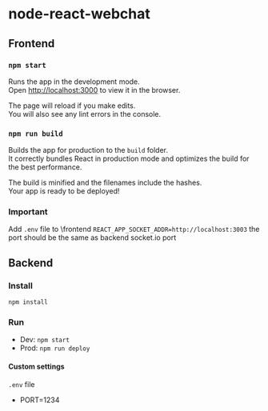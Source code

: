 # node-react-webchat

## Frontend

### `npm start`

Runs the app in the development mode.<br>
Open [http://localhost:3000](http://localhost:3000) to view it in the browser.

The page will reload if you make edits.<br>
You will also see any lint errors in the console.

### `npm run build`

Builds the app for production to the `build` folder.<br>
It correctly bundles React in production mode and optimizes the build for the best performance.

The build is minified and the filenames include the hashes.<br>
Your app is ready to be deployed!

### Important
Add ``.env`` file to \frontend
``REACT_APP_SOCKET_ADDR=http://localhost:3003`` the port should be the same as backend socket.io port

## Backend

### Install

``npm install``

### Run

* Dev: ``npm start``
* Prod: ``npm run deploy``

#### Custom settings
``.env`` file

* PORT=1234
